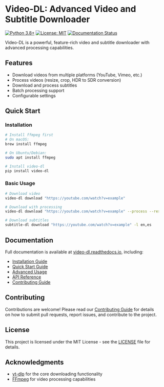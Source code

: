 # Video-DL: Advanced Video and Subtitle Downloader

[![Python 3.8+](https://img.shields.io/badge/python-3.8+-blue.svg)](https://www.python.org/downloads/)
[![License: MIT](https://img.shields.io/badge/License-MIT-yellow.svg)](https://opensource.org/licenses/MIT)
[![Documentation Status](https://readthedocs.org/projects/video-dl/badge/?version=latest)](https://video-dl.readthedocs.io/en/latest/?badge=latest)

Video-DL is a powerful, feature-rich video and subtitle downloader with advanced processing capabilities.

## Features

- Download videos from multiple platforms (YouTube, Vimeo, etc.)
- Process videos (resize, crop, HDR to SDR conversion)
- Download and process subtitles
- Batch processing support
- Configurable settings

## Quick Start

### Installation

```bash
# Install ffmpeg first
# On macOS:
brew install ffmpeg

# On Ubuntu/Debian:
sudo apt install ffmpeg

# Install video-dl
pip install video-dl
```

### Basic Usage

```bash
# Download video
video-dl download "https://youtube.com/watch?v=example"

# Download with processing
video-dl download "https://youtube.com/watch?v=example" --process --resize 1080p

# Download subtitles
subtitle-dl download "https://youtube.com/watch?v=example" -l en,es
```

## Documentation

Full documentation is available at [video-dl.readthedocs.io](https://video-dl.readthedocs.io/), including:

- [Installation Guide](https://video-dl.readthedocs.io/en/latest/guides/installation/)
- [Quick Start Guide](https://video-dl.readthedocs.io/en/latest/guides/quickstart/)
- [Advanced Usage](https://video-dl.readthedocs.io/en/latest/guides/advanced-usage/)
- [API Reference](https://video-dl.readthedocs.io/en/latest/api/)
- [Contributing Guide](https://video-dl.readthedocs.io/en/latest/contributing/)

## Contributing

Contributions are welcome! Please read our [Contributing Guide](CONTRIBUTING.md) for details on how to submit pull requests, report issues, and contribute to the project.

## License

This project is licensed under the MIT License - see the [LICENSE](LICENSE) file for details.

## Acknowledgments

- [yt-dlp](https://github.com/yt-dlp/yt-dlp) for the core downloading functionality
- [FFmpeg](https://ffmpeg.org/) for video processing capabilities